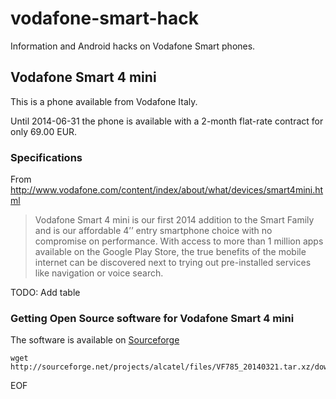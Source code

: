 vodafone-smart-hack
===================

Information and Android hacks on Vodafone Smart phones.

## Vodafone Smart 4 mini

This is a phone available from Vodafone Italy.

Until 2014-06-31 the phone is available with a 2-month flat-rate contract for only 69.00 EUR.

### Specifications

From http://www.vodafone.com/content/index/about/what/devices/smart4mini.html

> Vodafone Smart 4 mini is our first 2014 addition to the Smart Family
> and is our affordable 4’’ entry smartphone choice with no compromise on performance.
> With access to more than 1 million apps available on the Google Play Store,
> the true benefits of the mobile internet can be discovered next to trying out
> pre-installed services like navigation or voice search.

TODO: Add table

### Getting Open Source software for Vodafone Smart 4 mini

The software is available on [Sourceforge](http://sourceforge.net/projects/alcatel)

    wget http://sourceforge.net/projects/alcatel/files/VF785_20140321.tar.xz/download
    
EOF
